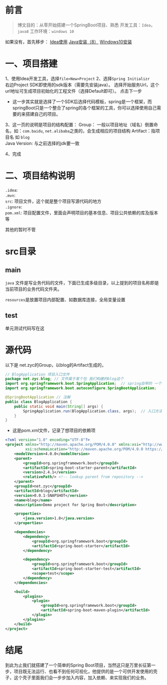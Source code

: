 # 前言
> 博文目的：从零开始搭建一个SpringBoot项目、熟悉
> 开发工具：`Idea`， `java8`
> 工作环境：`windows 10`

如果没有，首先移步：
[Idea使用](链接地址)
[Java安装（8）](链接地址)
[Windows10安装](链接地址)

# 一、项目搭建  
1、使用Idea开发工具，选择`file>New>Project`
2、选择`Spring Initializr`  
右边Project SDK即使用的sdk版本（需要先安装java）。
选择开始服务Url，这个url地址可生成项目初始化的工程文件（选择Default即可）。
点击下一步

* 这一步其实就是选择了一个SDK后选择代码模板，spring是一个框架，而springBoot只是一个整合了spring的各个框架的工具，你可以选择使用自己需要的来搭建自己的项目。
  
3、这一页的说明是项目的结构配置：
Group： 一般以项目地址（域名）倒置命名，如：`com.baidu`, `net.alibaba`之类的，会生成相应的项目结构
Artifact：指项目名 如 `blog`   
Java Version: 与之前选择的jdk要一致

4、完成

# 二、项目结构说明
`.idea`:  
`.mvn`:  
`src`: 项目文件，这个就是整个项目写源代码的地方  
`.ignore`:  
`pom.xml`:  项目配置文件，里面会声明项目的基本信息、项目公共依赖的库及版本等  

其他的暂时不管
  

# src目录  
## main
 `java` 文件是写业务代码的文件，下面已生成多级目录，以上提到的项目名称即是当前项目的业务代码文件夹。  

 `resources`是放置项目内部配置、如数据库连接，全局变量设置  
## test
单元测试代码写在这  

# 源代码  
以下是 net.zyc的Group，以blog的Artifact生成的，

```java
// BlogApplication 项目入口文件
package net.zyc.blog; // 文件属于某个包 我们构建的blog这个
import org.springframework.boot.SpringApplication;  // spring自带的 一个class
import org.springframework.boot.autoconfigure.SpringBootApplication;

@SpringBootApplication // 注解 
public class BlogApplication {
    public static void main(String[] args) {
        SpringApplication.run(BlogApplication.class, args);  // 入口方法 使用框架启动项目
    }
}
```  

- 这是pom.xml文件，记录了想项目的依赖项
```xml
<?xml version="1.0" encoding="UTF-8"?>
<project xmlns="http://maven.apache.org/POM/4.0.0" xmlns:xsi="http://www.w3.org/2001/XMLSchema-instance"
         xsi:schemaLocation="http://maven.apache.org/POM/4.0.0 https://maven.apache.org/xsd/maven-4.0.0.xsd">
    <modelVersion>4.0.0</modelVersion>
    <parent>
        <groupId>org.springframework.boot</groupId>
        <artifactId>spring-boot-starter-parent</artifactId>
        <version>2.4.1</version>
        <relativePath/> <!-- lookup parent from repository -->
    </parent>
    <groupId>net.zyc</groupId>
    <artifactId>blog</artifactId>
    <version>0.0.1-SNAPSHOT</version>
    <name>blog</name>
    <description>Demo project for Spring Boot</description>

    <properties>
        <java.version>1.8</java.version>
    </properties>

    <dependencies>
        <dependency>
            <groupId>org.springframework.boot</groupId>
            <artifactId>spring-boot-starter</artifactId>
        </dependency>

        <dependency>
            <groupId>org.springframework.boot</groupId>
            <artifactId>spring-boot-starter-test</artifactId>
            <scope>test</scope>
        </dependency>
    </dependencies>

    <build>
        <plugins>
            <plugin>
                <groupId>org.springframework.boot</groupId>
                <artifactId>spring-boot-maven-plugin</artifactId>
            </plugin>
        </plugins>
    </build>
</project>

```

# 结尾  
到此为止我们就搭建了一个简单的Spring Boot项目，当然这只是万里长征第一步，项目既无法运行、也看不到任何可视化，他提供的是一个可供开发使用的壳子，这个壳子里面我们会一步步加入内容，加入依赖、来实现我们的业务。
